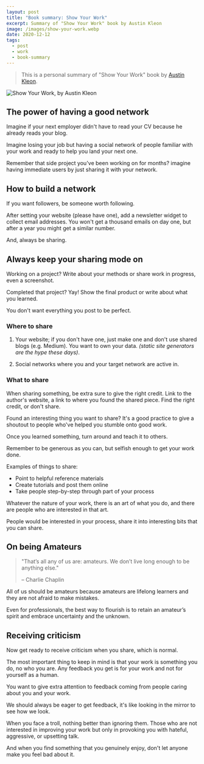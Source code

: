 ```yaml
---
layout: post
title: "Book summary: Show Your Work"
excerpt: Summary of "Show Your Work" book by Austin Kleon
image: /images/show-your-work.webp
date: 2020-12-12
tags:
  - post
  - work
  - book-summary
---
```


> This is a personal summary of "Show Your Work" book by [Austin Kleon](https://austinkleon.com/).

![Show Your Work, by Austin Kleon](/images/show-your-work.webp)

## The power of having a good network

Imagine if your next employer didn't have to read your CV because he already reads your blog.

Imagine losing your job but having a social network of people familiar with your work and ready to help you land your next one.

Remember that side project you've been working on for months? imagine having immediate users by just sharing it with your network.

## How to build a network

If you want followers, be someone worth following.

After setting your website (please have one), add a newsletter widget to collect email addresses. You won't get a thousand emails on day one, but after a year you might get a similar number.

And, always be sharing.

## Always keep your sharing mode on

Working on a project? Write about your methods or share work in progress, even a screenshot.

Completed that project? Yay! Show the final product or write about what you learned.

You don't want everything you post to be perfect.

### Where to share

1. Your website; if you don't have one, just make one and don't use shared blogs (e.g. Medium). You want to own your data. _(static site generators are the hype these days)_.

2. Social networks where you and your target network are active in.

### What to share

When sharing something, be extra sure to give the right credit. Link to the author's website, a link to where you found the shared piece. Find the right credit, or don't share.

Found an interesting thing you want to share? It's a good practice to give a shoutout to people who've helped you stumble onto good work.

Once you learned something, turn around and teach it to others.

Remember to be generous as you can, but selfish enough to get your work done.

Examples of things to share:

- Point to helpful reference materials
- Create tutorials and post them online
- Take people step-by-step through part of your process

Whatever the nature of your work, there is an art of what you do, and there are people who are interested in that art.

People would be interested in your process, share it into interesting bits that you can share.

## On being Amateurs

> "That’s all any of us are: amateurs. We don’t live long enough to be anything else."
>
> – Charlie Chaplin

All of us should be amateurs because amateurs are lifelong learners and they are not afraid to make mistakes.

Even for professionals, the best way to flourish is to retain an amateur’s spirit and embrace uncertainty and the unknown.

## Receiving criticism

Now get ready to receive criticism when you share, which is normal.

The most important thing to keep in mind is that your work is something you do, no who you are. Any feedback you get is for your work and not for yourself as a human.

You want to give extra attention to feedback coming from people caring about you and your work.

We should always be eager to get feedback, it's like looking in the mirror to see how we look.

When you face a troll, nothing better than ignoring them. Those who are not interested in improving your work but only in provoking you with hateful, aggressive, or upsetting talk.

And when you find something that you genuinely enjoy, don't let anyone make you feel bad about it.
